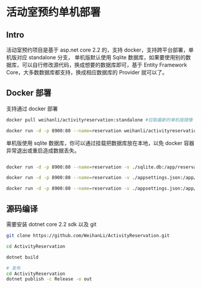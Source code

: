 # 活动室预约单机部署

## Intro

活动室预约项目是基于 asp.net core 2.2 的，支持 docker，支持跨平台部署，单机版对应 standalone 分支，
单机版默认使用 Sqlite 数据库，如果要使用别的数据库，可以自行修改源代码，换成想要的数据库即可，基于 Entity Framework Core，大多数数据库都支持，换成相应数据库的 Provider 就可以了。

## Docker 部署

支持通过 docker 部署

``` bash
docker pull weihanli/activityreservation:standalone #拉取最新的单机版镜像

docker run -d -p 8900:80 --name=reservation weihanli/activityreservation:standalone # 运行容器
```

单机版使用 sqlite 数据库，你可以通过挂载把数据库放在本地，以免 docker 容器异常退出或重启造成数据丢失。

``` bash

docker run -d -p 8900:80 --name=reservation -v ./sqlite.db:/app/reservation.db weihanli/activityreservation:standalone # 挂载 db 运行容器

docker run -d -p 8900:80 --name=reservation -v ./appsettings.json:/app/appsettings.production.json weihanli/activityreservation:standalone # 挂载 appsettings.production.json 运行容器

docker run -d -p 8900:80 --name=reservation -v ./appsettings.json:/app/appsettings.json weihanli/activityreservation:standalone # 挂载 appsettings.json 运行容器
```

## 源码编译

需要安装 dotnet core 2.2 sdk 以及 git

``` bash
git clone https://github.com/WeihanLi/ActivityReservation.git

cd ActivityReservation

dotnet build

# 发布
cd ActivityReservation
dotnet publish -c Release -o out
```
